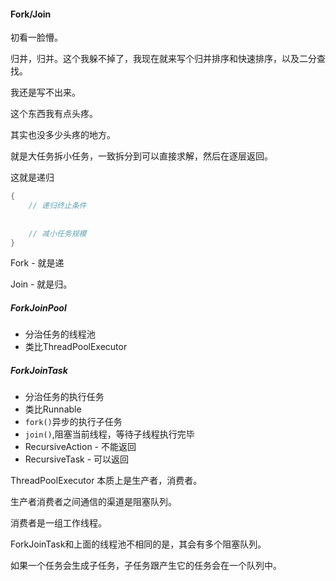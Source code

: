 #### Fork/Join

初看一脸懵。

归并，归并。这个我躲不掉了，我现在就来写个归并排序和快速排序，以及二分查找。

我还是写不出来。

这个东西我有点头疼。

其实也没多少头疼的地方。

就是大任务拆小任务，一致拆分到可以直接求解，然后在逐层返回。

这就是递归

```java
{
    // 递归终止条件
    
    
    // 减小任务规模
}
```

Fork - 就是递

Join - 就是归。



##### ForkJoinPool

- 分治任务的线程池
- 类比ThreadPoolExecutor



##### ForkJoinTask

- 分治任务的执行任务
- 类比Runnable
- `fork()`异步的执行子任务
- `join()`,阻塞当前线程，等待子线程执行完毕
- RecursiveAction - 不能返回
- RecursiveTask - 可以返回



ThreadPoolExecutor 本质上是生产者，消费者。

生产者消费者之间通信的渠道是阻塞队列。

消费者是一组工作线程。



ForkJoinTask和上面的线程池不相同的是，其会有多个阻塞队列。

如果一个任务会生成子任务，子任务跟产生它的任务会在一个队列中。



